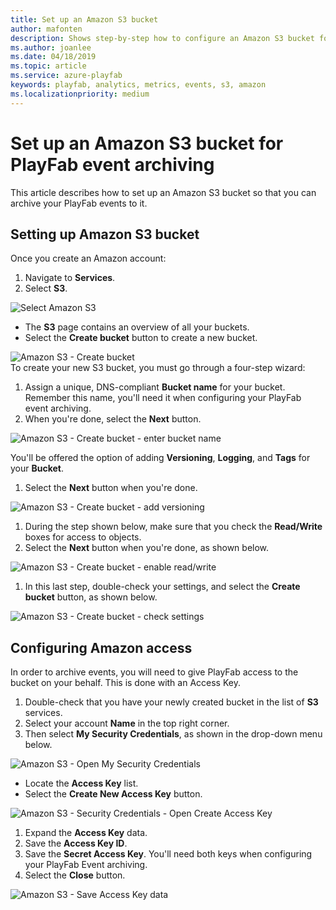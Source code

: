 ```yaml
---
title: Set up an Amazon S3 bucket
author: mafonten
description: Shows step-by-step how to configure an Amazon S3 bucket for PlayFab event archiving.
ms.author: joanlee
ms.date: 04/18/2019
ms.topic: article
ms.service: azure-playfab
keywords: playfab, analytics, metrics, events, s3, amazon
ms.localizationpriority: medium
---
```


# Set up an Amazon S3 bucket for PlayFab event archiving

This article describes how to set up an Amazon S3 bucket so that you can archive your PlayFab events to it.

## Setting up Amazon S3 bucket

Once you create an Amazon account:

1. Navigate to **Services**.
2. Select **S3**.

![Select Amazon S3](media/tutorials/select-amazon-s3.png)  

- The **S3** page contains an overview of all your buckets.
- Select the **Create bucket** button to create a new bucket.

![Amazon S3 - Create bucket](media/tutorials/amazon-s3-create-bucket.png)  
To create your new S3 bucket, you must go through a four-step wizard:

1. Assign a unique, DNS-compliant **Bucket name** for your bucket. Remember this name, you'll need it when configuring your PlayFab event archiving.
2. When you're done, select the **Next** button.

![Amazon S3 - Create bucket - enter bucket name](media/tutorials/amazon-s3-create-bucket-enter-bucket-name.png)  

You'll be offered the option of adding **Versioning**, **Logging**, and **Tags** for your **Bucket**.

1. Select the **Next** button when you're done.

![Amazon S3 - Create bucket - add versioning](media/tutorials/amazon-s3-create-bucket-add-versioning.png)  

1. During the step shown below, make sure that you check the **Read/Write** boxes for access to objects.
2. Select the **Next** button when you're done, as shown below.

![Amazon S3 - Create bucket - enable read/write](media/tutorials/amazon-s3-create-bucket-enable-read-write.png)  

1. In this last step, double-check your settings, and select the **Create bucket** button, as shown below.

![Amazon S3 - Create bucket - check settings](media/tutorials/amazon-s3-create-bucket-check-settings.png)  

## Configuring Amazon access

In order to archive events, you will need to give PlayFab access to the bucket on your behalf. This is done with an Access Key.

1. Double-check that you have your newly created bucket in the list of **S3** services.
2. Select your account **Name** in the top right corner.
3. Then select **My Security Credentials**, as shown in the drop-down menu below.

![Amazon S3 - Open My Security Credentials](media/tutorials/amazon-s3-open-my-security-credentials.png)  

- Locate the **Access Key** list.
- Select the **Create New Access Key** button.

![Amazon S3 - Security Credentials - Open Create Access Key](media/tutorials/amazon-s3-security-credentials-open-create-access-key.png)  

1. Expand the **Access Key** data.
2. Save the **Access Key ID**.
3. Save the **Secret Access Key**. You'll need both keys when configuring your PlayFab Event archiving.
4. Select the **Close** button.

![Amazon S3 - Save Access Key data](media/tutorials/amazon-s3-security-credentials-save-access-key-data.png)  
